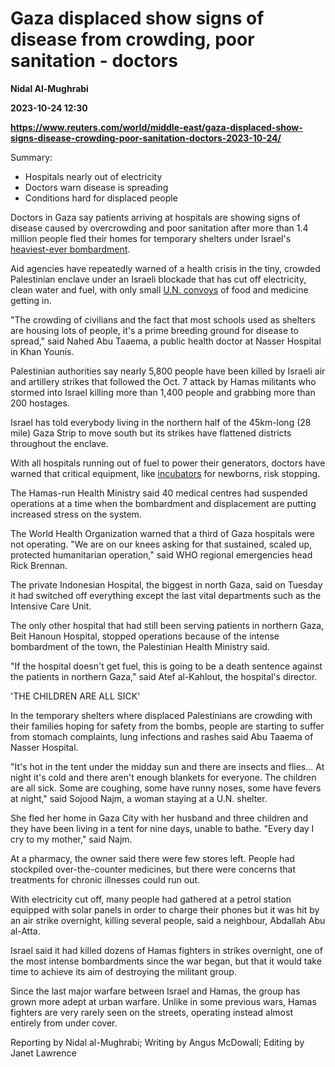 # Gaza displaced show signs of disease from crowding, poor sanitation - doctors
**Nidal Al-Mughrabi**

**2023-10-24 12:30**

**https://www.reuters.com/world/middle-east/gaza-displaced-show-signs-disease-crowding-poor-sanitation-doctors-2023-10-24/**

Summary:

*   Hospitals nearly out of electricity
*   Doctors warn disease is spreading
*   Conditions hard for displaced people

Doctors in Gaza say patients arriving at hospitals are showing signs of disease caused by overcrowding and poor sanitation after more than 1.4 million people fled their homes for temporary shelters under Israel's [heaviest-ever bombardment](https://www.reuters.com/world/middle-east/israel-promises-unrelenting-attacks-hamas-us-obama-urge-caution-2023-10-24/).

Aid agencies have repeatedly warned of a health crisis in the tiny, crowded Palestinian enclave under an Israeli blockade that has cut off electricity, clean water and fuel, with only small [U.N. convoys](https://www.reuters.com/world/middle-east/un-palestinian-refugee-agency-calls-unimpeded-flow-aid-gaza-2023-10-24/) of food and medicine getting in.

"The crowding of civilians and the fact that most schools used as shelters are housing lots of people, it's a prime breeding ground for disease to spread," said Nahed Abu Taaema, a public health doctor at Nasser Hospital in Khan Younis.

Palestinian authorities say nearly 5,800 people have been killed by Israeli air and artillery strikes that followed the Oct. 7 attack by Hamas militants who stormed into Israel killing more than 1,400 people and grabbing more than 200 hostages.

Israel has told everybody living in the northern half of the 45km-long (28 mile) Gaza Strip to move south but its strikes have flattened districts throughout the enclave.

With all hospitals running out of fuel to power their generators, doctors have warned that critical equipment, like [incubators](https://www.reuters.com/world/middle-east/gaza-neonatal-unit-warns-babies-risk-within-minutes-if-power-fails-2023-10-23/) for newborns, risk stopping.

The Hamas-run Health Ministry said 40 medical centres had suspended operations at a time when the bombardment and displacement are putting increased stress on the system.

The World Health Organization warned that a third of Gaza hospitals were not operating. "We are on our knees asking for that sustained, scaled up, protected humanitarian operation," said WHO regional emergencies head Rick Brennan.

The private Indonesian Hospital, the biggest in north Gaza, said on Tuesday it had switched off everything except the last vital departments such as the Intensive Care Unit.

The only other hospital that had still been serving patients in northern Gaza, Beit Hanoun Hospital, stopped operations because of the intense bombardment of the town, the Palestinian Health Ministry said.

"If the hospital doesn't get fuel, this is going to be a death sentence against the patients in northern Gaza," said Atef al-Kahlout, the hospital's director.

'THE CHILDREN ARE ALL SICK'

In the temporary shelters where displaced Palestinians are crowding with their families hoping for safety from the bombs, people are starting to suffer from stomach complaints, lung infections and rashes said Abu Taaema of Nasser Hospital.

"It's hot in the tent under the midday sun and there are insects and flies... At night it's cold and there aren't enough blankets for everyone. The children are all sick. Some are coughing, some have runny noses, some have fevers at night," said Sojood Najm, a woman staying at a U.N. shelter.

She fled her home in Gaza City with her husband and three children and they have been living in a tent for nine days, unable to bathe. "Every day I cry to my mother," said Najm.

At a pharmacy, the owner said there were few stores left. People had stockpiled over-the-counter medicines, but there were concerns that treatments for chronic illnesses could run out.

With electricity cut off, many people had gathered at a petrol station equipped with solar panels in order to charge their phones but it was hit by an air strike overnight, killing several people, said a neighbour, Abdallah Abu al-Atta.

Israel said it had killed dozens of Hamas fighters in strikes overnight, one of the most intense bombardments since the war began, but that it would take time to achieve its aim of destroying the militant group.

Since the last major warfare between Israel and Hamas, the group has grown more adept at urban warfare. Unlike in some previous wars, Hamas fighters are very rarely seen on the streets, operating instead almost entirely from under cover.

Reporting by Nidal al-Mughrabi; Writing by Angus McDowall; Editing by Janet Lawrence